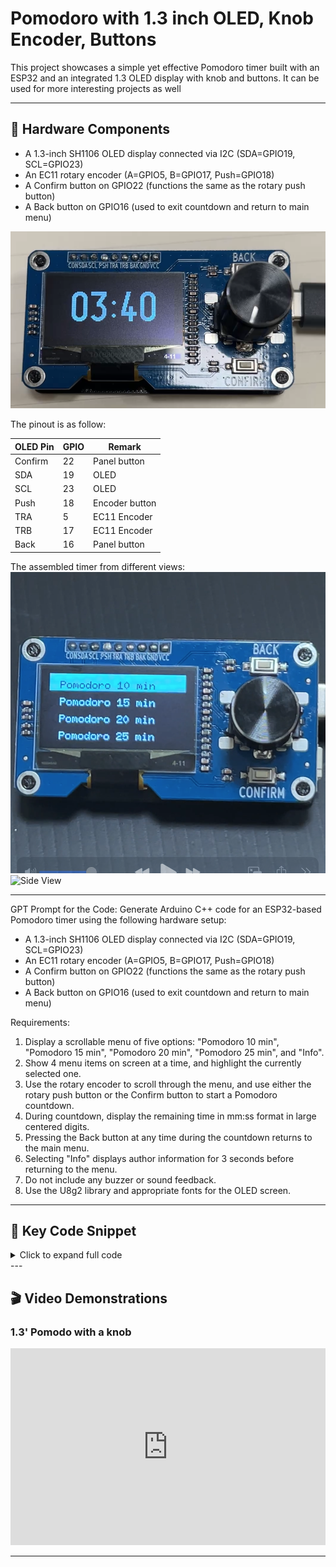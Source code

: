 # Pomodoro with 1.3 inch OLED, Knob Encoder, Buttons

This project showcases a simple yet effective Pomodoro timer built with an ESP32 and an integrated 1.3 OLED display with knob and buttons. It can be used for more interesting projects as well

---

## 🧰 Hardware Components

- A 1.3-inch SH1106 OLED display connected via I2C (SDA=GPIO19, SCL=GPIO23)
- An EC11 rotary encoder (A=GPIO5, B=GPIO17, Push=GPIO18)
- A Confirm button on GPIO22 (functions the same as the rotary push button)
- A Back button on GPIO16 (used to exit countdown and return to main menu)

![Pomodoro Timer Hardware](esp32knob13OLED.png)

The pinout is as follow:

| OLED Pin | GPIO | Remark |
|--------|---------|---------|
| Confirm |22 | Panel button |
| SDA | 19 | OLED |
| SCL | 23 | OLED |
| Push | 18 | Encoder button |
| TRA | 5 | EC11 Encoder |
| TRB | 17 | EC11 Encoder |
| Back | 16 | Panel button |

The assembled timer from different views:
![Manu Page](esp32knob13OLED_2.png)
![Side View](esp32knob13OLED_3.png)

---

GPT Prompt for the Code:
Generate Arduino C++ code for an ESP32-based Pomodoro timer using the following hardware setup:

- A 1.3-inch SH1106 OLED display connected via I2C (SDA=GPIO19, SCL=GPIO23)
- An EC11 rotary encoder (A=GPIO5, B=GPIO17, Push=GPIO18)
- A Confirm button on GPIO22 (functions the same as the rotary push button)
- A Back button on GPIO16 (used to exit countdown and return to main menu)

Requirements:
1. Display a scrollable menu of five options: "Pomodoro 10 min", "Pomodoro 15 min", "Pomodoro 20 min", "Pomodoro 25 min", and "Info".
2. Show 4 menu items on screen at a time, and highlight the currently selected one.
3. Use the rotary encoder to scroll through the menu, and use either the rotary push button or the Confirm button to start a Pomodoro countdown.
4. During countdown, display the remaining time in mm:ss format in large centered digits.
5. Pressing the Back button at any time during the countdown returns to the main menu.
6. Selecting "Info" displays author information for 3 seconds before returning to the menu.
7. Do not include any buzzer or sound feedback.
8. Use the U8g2 library and appropriate fonts for the OLED screen.
---

## 🧠 Key Code Snippet

<details>
<summary>Click to expand full code</summary>
```cpp
#include <U8g2lib.h>
#include <Wire.h>
// Screen（SH1106 OLED）
#define OLED_SDA 19
#define OLED_SCL 23
// EC11 encoder
#define ROTARY_A     5
#define ROTARY_B     17
#define ROTARY_PUSH  18
// button
#define BTN_CONFIRM  22
#define BTN_BACK     16
// buzzer
#define BUZZER_PIN   21  
// manu
const int menuCount = 5;
const char* menuItems[menuCount] = {
  "Pomodoro 10 min",
  "Pomodoro 15 min",
  "Pomodoro 20 min",
  "Pomodoro 25 min",
  "Info"
};
// variable status
int menuIndex = 1;
int lastCLK = HIGH;
bool inCountdown = false;
U8G2_SH1106_128X64_NONAME_F_HW_I2C u8g2(U8G2_R0, /* reset=*/ U8X8_PIN_NONE);
// ====== SETUP ======
void setup() {
  pinMode(ROTARY_A, INPUT_PULLUP);
  pinMode(ROTARY_B, INPUT_PULLUP);
  pinMode(ROTARY_PUSH, INPUT_PULLUP);
  pinMode(BTN_CONFIRM, INPUT_PULLUP);
  pinMode(BTN_BACK, INPUT_PULLUP);
  pinMode(BUZZER_PIN, OUTPUT);
  //digitalWrite(BUZZER_PIN, HIGH); // 不响（低电平才响）
  Wire.begin(OLED_SDA, OLED_SCL);
  u8g2.begin();
  drawMenu();
}
// ====== LOOP ======
void loop() {
  if (inCountdown) {
    // 倒计时中仅监听退出
    if (digitalRead(BTN_BACK) == LOW) {
      delay(200);
      inCountdown = false;
      drawMenu();
    }
    return;
  }
  handleRotary();
  // 开始倒计时（旋钮按下或Confirm）
  if (digitalRead(ROTARY_PUSH) == LOW || digitalRead(BTN_CONFIRM) == LOW) {
    delay(200);
    handleSelection(menuIndex);
    drawMenu();
  }
  // Back 返回主菜单
  if (digitalRead(BTN_BACK) == LOW) {
    delay(200);
    drawMenu();
  }
}
// ====== HANDLE ROTARY ======
void handleRotary() {
  int currentCLK = digitalRead(ROTARY_A);
  if (currentCLK != lastCLK && currentCLK == LOW) {
    if (digitalRead(ROTARY_B) != currentCLK) {
      menuIndex++;
    } else {
      menuIndex--;
    }
    if (menuIndex < 1) menuIndex = 1;
    if (menuIndex > menuCount) menuIndex = menuCount;
    drawMenu();
  }
  lastCLK = currentCLK;
}
// ====== DRAW MENU ======
void drawMenu() {
  u8g2.clearBuffer();
  u8g2.setFont(u8g2_font_6x10_tr);
  const int visibleCount = 4;
  int startIdx = menuIndex - 1;
  if (startIdx < 1) startIdx = 1;
  if (startIdx > menuCount - visibleCount + 1)
    startIdx = menuCount - visibleCount + 1;
  for (int i = 0; i < visibleCount; i++) {
    int idx = startIdx + i;
    if (idx > menuCount) break;
    int y = i * 16 + 14;
    if (idx == menuIndex) {
      u8g2.drawBox(0, i * 16, 128, 16);
      u8g2.setDrawColor(0);
    } else {
      u8g2.setDrawColor(1);
    }
    u8g2.setCursor(10, y);
    u8g2.print(menuItems[idx - 1]);
  }
  u8g2.setDrawColor(1);
  u8g2.sendBuffer();
}
// ====== HANDLE SELECTION ======
void handleSelection(int index) {
  if (index >= 1 && index <= 4) {
    int minutes[] = {10, 15, 20, 25};
    int seconds = minutes[index - 1] * 60;
    inCountdown = true;
    for (int i = seconds; i >= 0 && inCountdown; i--) {
      u8g2.clearBuffer();
      u8g2.setFont(u8g2_font_logisoso32_tr);
      int min = i / 60;
      int sec = i % 60;
      char timeStr[6];
      sprintf(timeStr, "%02d:%02d", min, sec);
      int textWidth = u8g2.getStrWidth(timeStr);
      u8g2.setCursor((128 - textWidth) / 2, 45);
      u8g2.print(timeStr);
      u8g2.sendBuffer();
      delay(1000);
    }
    if (inCountdown) {
      flashDone();
      beep3Times();
    }
    inCountdown = false;
  } else if (index == 5) {
    u8g2.clearBuffer();
    u8g2.setFont(u8g2_font_6x10_tr);
    u8g2.setCursor(10, 25);
    u8g2.print("Made by Miao");
    u8g2.setCursor(10, 40);
    u8g2.print("ESP32 Pomodoro Timer");
    u8g2.sendBuffer();
    delay(3000);
  }
}
// ====== BEEP FUNCTION ======
void beep3Times() {
  for (int i = 0; i < 3; i++) {
    digitalWrite(BUZZER_PIN, LOW);
    delay(200);
    digitalWrite(BUZZER_PIN, HIGH);
    delay(200);
  }
}
// ====== FLASH DONE ======
void flashDone() {
  for (int i = 0; i < 4; i++) {
    u8g2.clearBuffer();
    u8g2.setFont(u8g2_font_ncenB14_tr);
    const char* text = "Done!";
    int w = u8g2.getStrWidth(text);
    u8g2.setCursor((128 - w) / 2, 40);
    u8g2.setDrawColor(1);
    u8g2.print(text);
    u8g2.sendBuffer();
    delay(300);
    u8g2.clearBuffer();
    u8g2.drawBox(0, 0, 128, 64);
    u8g2.setDrawColor(0);
    u8g2.setCursor((128 - w) / 2, 40);
    u8g2.print(text);
    u8g2.sendBuffer();
    delay(300);
  }
  u8g2.setDrawColor(1);
}
```
</details>
---

## 🎬 Video Demonstrations

### 1.3' Pomodo with a knob

<iframe width="100%" height="315" src="https://www.youtube.com/embed/vJ-HOkglA-o" frameborder="0" allowfullscreen></iframe>

---
